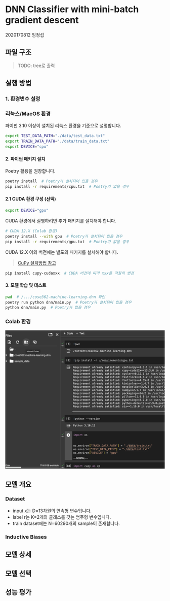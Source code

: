 # DNN Classifier with mini-batch gradient descent

2020170812 임정섭

## 파일 구조

> TODO: tree로 출력

## 실행 방법

### 1. 환경변수 설정

### 리눅스/MacOS 환경

파이썬 3.10 이상이 설치된 리눅스 환경을 기준으로 설명합니다.

```bash
export TEST_DATA_PATH="./data/test_data.txt"
export TRAIN_DATA_PATH="./data/train_data.txt"
export DEVICE="cpu"
```

#### 2. 파이썬 패키지 설치

Poetry 활용을 권장합니다.

```bash
poetry install  # Poetry가 설치되어 있을 경우
pip install -r requirements/cpu.txt  # Poetry가 없을 경우
```

#### 2.1 CUDA 환경 구성 (선택)

```bash
export DEVICE="gpu"
```

CUDA 환경에서 실행하려면 추가 패키지를 설치해야 합니다.

```bash
# CUDA 12.X (Colab 환경)
poetry install --with gpu  # Poetry가 설치되어 있을 경우
pip install -r requirements/gpu.txt  # Poetry가 없을 경우
```

CUDA 12.X 이외 버전에는 별도의 패키지를 설치해야 합니다.

> [CuPy 설치방법 참고](https://docs.cupy.dev/en/v12.3.0/install.html#installing-cupy)

```bash
pip install cupy-cudaxxx  # CUDA 버전에 따라 xxx를 적절히 변경
```

#### 3. 모델 학습 및 테스트

```bash
pwd  # /.../cose362-machine-learning-dnn 확인
poetry run python dnn/main.py  # Poetry가 설치되어 있을 경우
python dnn/main.py  # Poetry가 없을 경우
```

### Colab 환경

![alt text](docs/colab.png)

## 모델 개요

### Dataset

- input x는 D=13차원의 연속형 변수입니다.
- label r는 K=2개의 클래스를 갖는 범주형 변수입니다.
- train dataset에는 N=60290개의 sample이 존재합니다.

### Inductive Biases

## 모델 상세

## 모델 선택

## 성능 평가
